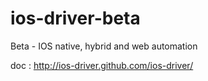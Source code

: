 ios-driver-beta
===============

Beta - IOS native, hybrid and web automation

doc : http://ios-driver.github.com/ios-driver/
